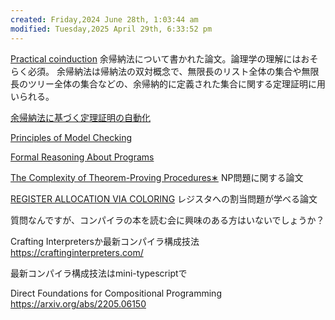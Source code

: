 ```yaml
---
created: Friday,2024 June 28th, 1:03:44 am
modified: Tuesday,2025 April 29th, 6:33:52 pm
---
```


[Practical coinduction](https://www.cs.cornell.edu/~kozen/Papers/Structural.pdf)
余帰納法について書かれた論文。論理学の理解にはおそらく必須。
余帰納法は帰納法の双対概念で、無限長のリスト全体の集合や無限長のツリー全体の集合などの、余帰納的に定義された集合に関する定理証明に用いられる。

[余帰納法に基づく定理証明の自動化](https://jssst.or.jp/files/user/taikai/2017/GENERAL/general13-1.pdf)

[Principles of Model Checking](https://is.ifmo.ru/books/_principles_of_model_checking.pdf)

[Formal Reasoning About Programs](http://adam.chlipala.net/frap/frap_book.pdf)


[The Complexity of Theorem-Proving Procedures∗](https://www.inf.unibz.it/~calvanese/teaching/14-15-tc/material/cook-1971-NP-completeness-of-SAT.pdf)
NP問題に関する論文


[REGISTER ALLOCATION VIA COLORING](https://pages.cs.wisc.edu/~fischer/cs701.f06/graph-coloring.pdf)
レジスタへの割当問題が学べる論文

質問なんですが、コンパイラの本を読む会に興味のある方はいないでしょうか？


Crafting Interpretersか最新コンパイラ構成技法
https://craftinginterpreters.com/

最新コンパイラ構成技法はmini-typescriptで

Direct Foundations for Compositional Programming
https://arxiv.org/abs/2205.06150